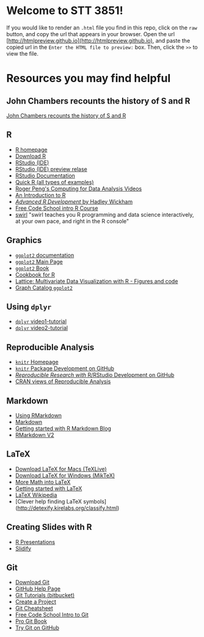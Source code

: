 
Welcome to STT 3851!
======================


If you would like to render an `.html` file you find in this repo, click on the `raw` button, and copy the url that appears in your browser.  Open the url [http://htmlpreview.github.io](http://htmlpreview.github.io), and paste the copied url in the 
`Enter the HTML file to preview:` box. Then, click the `>>` to view the file.

# Resources you may find helpful

## John Chambers recounts the history of S and R
[John Chambers recounts the history of S and R](http://blog.revolutionanalytics.com/2014/01/john-chambers-recounts-the-history-of-s-and-r.html)

## R
* [R homepage](http://www.r-project.org/)
* [Download R](http://cran.r-project.org/)
* [RStudio (IDE)](http://rstudio.org/)
* [RStudio (IDE) preview relase](https://www.rstudio.com/ide/download/preview)
* [RStudio Documentation](https://support.rstudio.com/hc/en-us/categories/200035113-Documentation)
* [Quick R (all types of examples)](http://www.statmethods.net/index.html)
* [Roger Peng's Computing for Data Analysis Videos](http://bit.ly/UC5UDc)
* [An Introduction to R](http://cran.r-project.org/doc/manuals/r-release/R-intro.html)
* [*Advanced R Development* by Hadley Wickham](http://adv-r.had.co.nz/)
* [Free Code School intro R Course](https://www.codeschool.com/courses/try-r)
* [swirl](swirlstat.com) "swirl teaches you R programming and data science interactively, at your own pace, and right in the R console"

## Graphics

* [`ggplot2` documentation](http://docs.ggplot2.org/current/)
* [`ggplot2` Main Page](http://ggplot2.org/)
* [`ggplot2` Book](http://ggplot2.org/book/)
* [Cookbook for R](http://www.cookbook-r.com/Graphs/)
* [Lattice: Multivariate Data Visualization with R - Figures and code](http://lmdvr.r-forge.r-project.org/figures/figures.html)
* [Graph Catalog `ggplot2`](http://shinyapps.stat.ubc.ca/r-graph-catalog/)

## Using `dplyr`

* [`dplyr` video1-tutorial](http://www.dataschool.io/dplyr-tutorial-for-faster-data-manipulation-in-r/)
* [`dplyr` video2-tutorial](http://www.dataschool.io/dplyr-tutorial-part-2/)


## Reproducible Analysis

* [`knitr` Homepage](http://yihui.name/knitr/)
* [`knitr` Package Development on GitHub](https://github.com/yihui/knitr)
* [*Reproducible Research with* R/RStudio Development on GitHub](https://github.com/christophergandrud/Rep-Res-Book)
* [CRAN views of Reproducible Analysis](http://cran.r-project.org/web/views/ReproducibleResearch.html)

## Markdown
* [Using RMarkdown](https://support.rstudio.com/hc/en-us/sections/200149716-R-Markdown)
* [Markdown](http://daringfireball.net/projects/markdown/)
* [Getting started with R Markdown Blog](http://jeromyanglim.blogspot.com.au/2012/05/getting-started-with-r-markdown-knitr.html)
* [RMarkdown V2](http://rmarkdown.rstudio.com)
  
## LaTeX  

* [Download LaTeX for Macs (TeXLive)](http://tug.org/mactex/)
* [Download LaTeX for Windows (MikTeX)](http://miktex.org/)
* [More Math into LaTeX](http://www.ctan.org/pkg/math-into-latex-4)
* [Getting started with LaTeX](http://www.tug.org/begin.html)
* [LaTeX Wikipedia](http://en.wikipedia.org/wiki/LaTeX) 
* [Clever help finding LaTeX symbols] (http://detexify.kirelabs.org/classify.html)

## Creating Slides with R
* [R Presentations](https://support.rstudio.com/hc/en-us/sections/200130218-R-Presentations)
* [Slidify](http://slidify.org/index.html)

## Git
* [Download Git](http://git-scm.com)
* [GitHub Help Page](https://help.github.com/)
* [Git Tutorials (bitbucket)](https://www.atlassian.com/git/tutorial)
* [Create a Project](http://gitimmersion.com/lab_03.html)
* [Git Cheatsheet](http://www.ndpsoftware.com/git-cheatsheet.html)
* [Free Code School Intro to Git](https://www.codeschool.com/courses/try-git)
* [Pro Git Book](http://git-scm.com/book)
* [Try Git on GitHub](http://try.github.io/levels/1/challenges/1)